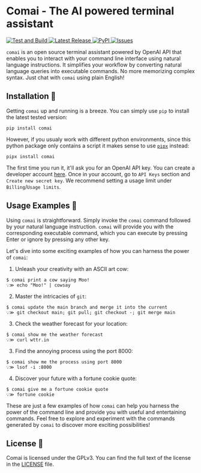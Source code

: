 # Comai - The AI powered terminal assistant

<p align="left">
<a href="https://github.com/ricopinazo/comai/actions/workflows/tests.yml/badge.svg">
<img alt="Test and Build" src="https://github.com/ricopinazo/comai/actions/workflows/tests.yml/badge.svg" />
</a>
<a href="https://github.com/ricopinazo/comai/releases">
<img alt="Latest Release" src="https://img.shields.io/github/v/release/ricopinazo/comai?color=brightgreen&include_prereleases" />
</a>
<a href="https://pypi.org/project/comai/">
<img alt="PyPI" src="https://img.shields.io/pypi/v/comai">
</a>
<a href="https://github.com/ricopinazo/comai/issues">
<img alt="Issues" src="https://img.shields.io/github/issues/ricopinazo/comai?color=brightgreen" />
</a>
</p>

`comai` is an open source terminal assistant powered by OpenAI API that enables you to interact with your command line interface using natural language instructions. It simplifies your workflow by converting natural language queries into executable commands. No more memorizing complex syntax. Just chat with `comai` using plain English!

## Installation 🚀

Getting `comai` up and running is a breeze. You can simply use `pip` to install the latest tested version:

```shell
pip install comai
```

However, if you usualy work with different python environments, since this python package only contains a script it makes sense to use [`pipx`](https://pypa.github.io/pipx/) instead:

```shell
pipx install comai
```

The first time you run it, it'll ask you for an OpenAI API key. You can create a developer account [here](https://platform.openai.com/overview). Once in your account, go to `API Keys` section and `Create new secret key`. We recommend setting a usage limit under `Billing`/`Usage limits`.

## Usage Examples 🎉

Using `comai` is straightforward. Simply invoke the `comai` command followed by your natural language instruction. `comai` will provide you with the corresponding executable command, which you can execute by pressing Enter or ignore by pressing any other key.

Let's dive into some exciting examples of how you can harness the power of `comai`:

1. Unleash your creativity with an ASCII art cow:
```shell
$ comai print a cow saying Moo!
💡≫ echo "Moo!" | cowsay
```

2. Master the intricacies of `git`:
```shell
$ comai update the main branch and merge it into the current
💡≫ git checkout main; git pull; git checkout -; git merge main
```


3. Check the weather forecast for your location:
```shell
$ comai show me the weather forecast
💡≫ curl wttr.in
```

3. Find the annoying process using the port 8000:
```shell
$ comai show me the process using port 8000
💡≫ lsof -i :8000
```

4. Discover your future with a fortune cookie quote:
```shell
$ comai give me a fortune cookie quote
💡≫ fortune cookie
```

These are just a few examples of how `comai` can help you harness the power of the command line and provide you with useful and entertaining commands. Feel free to explore and experiment with the commands generated by `comai` to discover more exciting possibilities!

## License 📜

Comai is licensed under the GPLv3. You can find the full text of the license in the [LICENSE](./LICENSE) file.
